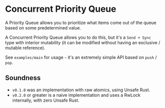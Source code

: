 # Concurrent Priority Queue

A Priority Queue allows you to prioritize what items come out of the queue based on some predetermined value.

A Concurrent Priority Queue allows you to do this, but it's a `Send + Sync` type with interior mutability (it can be modified without having an exclusive / mutable reference).

See `examples/main` for usage - it's an extremely simple API based on `push` / `pop`.

## Soundness
- `v0.1.0` was an implementation with raw atomics, using Unsafe Rust.
- `v0.2.0` or greater is a naive implementation and uses a RwLock internally, with zero Unsafe Rust.
